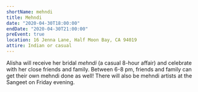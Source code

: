 ```yaml
---
shortName: mehndi
title: Mehndi
date: "2020-04-30T18:00:00"
endDate: "2020-04-30T21:00:00"
preEvent: true
location: 16 Jenna Lane, Half Moon Bay, CA 94019
attire: Indian or casual
---
```


Alisha will receive her bridal _mehndi_ (a casual 8-hour affair) and
celebrate with her close friends and family. Between 6-8 pm, friends and
family can get their own mehndi done as well! There will also be mehndi
artists at the Sangeet on Friday evening.
